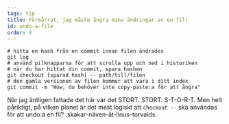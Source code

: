 ```yaml
---
tags: tip
title: Förmårrat, jag måste ångra mina ändringar av en fil!
id: undo-a-file
order: 8
---
```


```git
# hitta en hash från en commit innan filen ändrades
git log
# använd pilknapparna för att scrolla upp och ned i historiken
# när du har hittat din commit, spara hashen
git checkout [sparad hash] -- path/till/filen
# den gamla versionen av filen kommer att vara i ditt index
git commit -m "Wow, du behöver inte copy-paste:a för att ångra"
```

När jag äntligen fattade det här var det STORT. STORT. S-T-O-R-T. Men helt påriktigt, på vilken planet är det mest logiskt att `checkout --` ska användas för att undo:a en fil? :skakar-näven-åt-linus-torvalds: